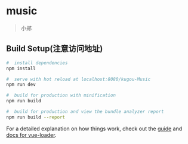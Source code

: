 # music

> 小郑

## Build Setup(注意访问地址)

``` bash
#  install dependencies
npm install

#  serve with hot reload at localhost:8080/kugou-Music
npm run dev

#  build for production with minification
npm run build

#  build for production and view the bundle analyzer report
npm run build --report
```

For a detailed explanation on how things work, check out the [guide](http://vuejs-templates.github.io/webpack/) and [docs for vue-loader](http://vuejs.github.io/vue-loader).
